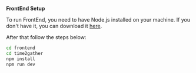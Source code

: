 **FrontEnd Setup**

To run FrontEnd, you need to have Node.js installed on your machine. If you don't have it, you can download it [here](https://nodejs.org/en/).

After that follow the steps below:

```bash
cd frontend
cd time2gather
npm install
npm run dev
```